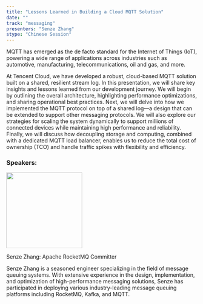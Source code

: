 ```yaml
---
title: "Lessons Learned in Building a Cloud MQTT Solution"
date: ""
track: "messaging"
presenters: "Senze Zhang"
stype: "Chinese Session"
---
```


MQTT has emerged as the de facto standard for the Internet of Things (IoT), powering a wide range of applications across industries such as automotive, manufacturing, telecommunications, oil and gas, and more.

At Tencent Cloud, we have developed a robust, cloud-based MQTT solution built on a shared, resilient stream log. In this presentation, we will share key insights and lessons learned from our development journey. We will begin by outlining the overall architecture, highlighting performance optimizations, and sharing operational best practices. Next, we will delve into how we implemented the MQTT protocol on top of a shared log—a design that can be extended to support other messaging protocols. We will also explore our strategies for scaling the system dynamically to support millions of connected devices while maintaining high performance and reliability. Finally, we will discuss how decoupling storage and computing, combined with a dedicated MQTT load balancer, enables us to reduce the total cost of ownership (TCO) and handle traffic spikes with flexibility and efficiency.
### Speakers:


<img src="https://sessionize.com/image/8338-400o400o1-J1yXkRRbD17bMbsVpMyBw8.png" width="200" /><br/>

Senze Zhang: Apache RocketMQ Committer

Senze Zhang is a seasoned engineer specializing in the field of message queuing systems. With extensive experience in the design, implementation, and optimization of high-performance messaging solutions, Senze has participated in deploying various industry-leading message queuing platforms including RocketMQ, Kafka, and MQTT.

